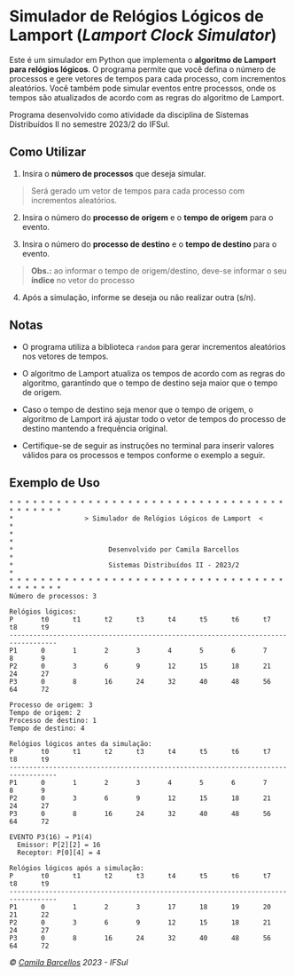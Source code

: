 # Simulador de Relógios Lógicos de Lamport (_Lamport Clock Simulator_)

Este é um simulador em Python que implementa o **algoritmo de Lamport para relógios lógicos**. O programa permite que você defina o número de processos e gere vetores de tempos para cada processo, com incrementos aleatórios. Você também pode simular eventos entre processos, onde os tempos são atualizados de acordo com as regras do algoritmo de Lamport.

Programa desenvolvido como atividade da disciplina de Sistemas Distribuídos II no semestre 2023/2 do IFSul.

## Como Utilizar

1. Insira o **número de processos** que deseja simular.

> Será gerado um vetor de tempos para cada processo com incrementos aleatórios.

2. Insira o número do **processo de origem** e o **tempo de origem** para o evento.

3. Insira o número do **processo de destino** e o **tempo de destino** para o evento.

> **Obs.:** ao informar o tempo de origem/destino, deve-se informar o seu **índice** no vetor do processo

4. Após a simulação, informe se deseja ou não realizar outra (s/n).

## Notas

- O programa utiliza a biblioteca ``random`` para gerar incrementos aleatórios nos vetores de tempos.

- O algoritmo de Lamport atualiza os tempos de acordo com as regras do algoritmo, garantindo que o tempo de destino seja maior que o tempo de origem.

- Caso o tempo de destino seja menor que o tempo de origem, o algoritmo de Lamport irá ajustar todo o vetor de tempos do processo de destino mantendo a frequência original.

- Certifique-se de seguir as instruções no terminal para inserir valores válidos para os processos e tempos conforme o exemplo a seguir.

## Exemplo de Uso

```
* * * * * * * * * * * * * * * * * * * * * * * * * * * * * * * * * * * * * * * * * *
*                  > Simulador de Relógios Lógicos de Lamport  <                  *
*                                                                                 *
*                        Desenvolvido por Camila Barcellos                        *
*                        Sistemas Distribuídos II - 2023/2                        *
* * * * * * * * * * * * * * * * * * * * * * * * * * * * * * * * * * * * * * * * * *
Número de processos: 3

Relógios lógicos:
P       t0      t1      t2      t3      t4      t5      t6      t7      t8      t9
----------------------------------------------------------------------------------
P1      0       1       2       3       4       5       6       7       8       9
P2      0       3       6       9       12      15      18      21      24      27
P3      0       8       16      24      32      40      48      56      64      72

Processo de origem: 3
Tempo de origem: 2
Processo de destino: 1
Tempo de destino: 4

Relógios lógicos antes da simulação:
P       t0      t1      t2      t3      t4      t5      t6      t7      t8      t9
----------------------------------------------------------------------------------
P1      0       1       2       3       4       5       6       7       8       9
P2      0       3       6       9       12      15      18      21      24      27
P3      0       8       16      24      32      40      48      56      64      72

EVENTO P3(16) → P1(4)
  Emissor: P[2][2] = 16
  Receptor: P[0][4] = 4

Relógios lógicos após a simulação:
P       t0      t1      t2      t3      t4      t5      t6      t7      t8      t9
----------------------------------------------------------------------------------
P1      0       1       2       3       17      18      19      20      21      22
P2      0       3       6       9       12      15      18      21      24      27
P3      0       8       16      24      32      40      48      56      64      72
```

_© [Camila Barcellos](https://github.com/camilafbarcellos) 2023 - IFSul_